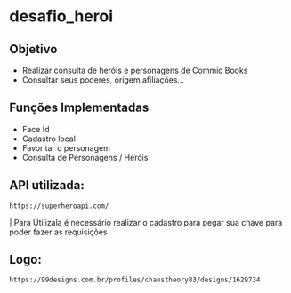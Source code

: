 # desafio_heroi

## Objetivo
   - Realizar consulta de heróis e personagens de Commic Books
   - Consultar seus poderes, origem afiliações...
    
## Funções Implementadas
   - Face Id
   - Cadastro local
   - Favoritar o personagem
   - Consulta de Personagens / Heróis
    
## API utilizada:
    https://superheroapi.com/
   | Para Utilizala é necessário realizar o cadastro para pegar sua chave para poder fazer as requisições

## Logo:
    https://99designs.com.br/profiles/chaostheory83/designs/1629734
